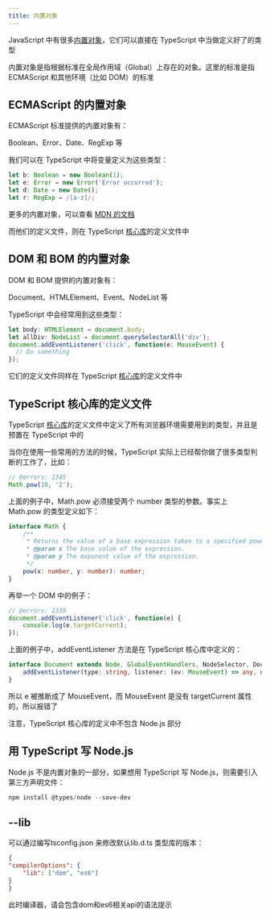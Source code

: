 ```yaml
---
title: 内置对象
---
```


JavaScript 中有很多[内置对象](https://developer.mozilla.org/zh-CN/docs/Web/JavaScript/Reference/Global_Objects)，它们可以直接在 TypeScript 中当做定义好了的类型

内置对象是指根据标准在全局作用域（Global）上存在的对象。这里的标准是指 ECMAScript 和其他环境（比如 DOM）的标准

## ECMAScript 的内置对象
ECMAScript 标准提供的内置对象有：

Boolean、Error、Date、RegExp 等

我们可以在 TypeScript 中将变量定义为这些类型：
```ts twoslash
let b: Boolean = new Boolean(1);
let e: Error = new Error('Error occurred');
let d: Date = new Date();
let r: RegExp = /[a-z]/;
```

更多的内置对象，可以查看 [MDN 的文档](https://developer.mozilla.org/zh-CN/docs/Web/JavaScript/Reference/Global_Objects)

而他们的定义文件，则在 TypeScript [核心库](https://github.com/Microsoft/TypeScript/tree/main/src/lib)的定义文件中

## DOM 和 BOM 的内置对象
DOM 和 BOM 提供的内置对象有：

Document、HTMLElement、Event、NodeList 等

TypeScript 中会经常用到这些类型：
```ts twoslash
let body: HTMLElement = document.body;
let allDiv: NodeList = document.querySelectorAll('div');
document.addEventListener('click', function(e: MouseEvent) {
  // Do something
});
```

它们的定义文件同样在 TypeScript [核心库](https://github.com/Microsoft/TypeScript/tree/main/src/lib)的定义文件中

## TypeScript 核心库的定义文件
TypeScript [核心库](https://github.com/Microsoft/TypeScript/tree/main/src/lib)的定义文件中定义了所有浏览器环境需要用到的类型，并且是预置在 TypeScript 中的

当你在使用一些常用的方法的时候，TypeScript 实际上已经帮你做了很多类型判断的工作了，比如：
```ts twoslash
// @errors: 2345
Math.pow(10, '2');
```

上面的例子中，Math.pow 必须接受两个 number 类型的参数。事实上 Math.pow 的类型定义如下：
```ts
interface Math {
    /**
     * Returns the value of a base expression taken to a specified power.
     * @param x The base value of the expression.
     * @param y The exponent value of the expression.
     */
    pow(x: number, y: number): number;
}
```

再举一个 DOM 中的例子：
```ts twoslash
// @errors: 2339
document.addEventListener('click', function(e) {
    console.log(e.targetCurrent);
});
```

上面的例子中，addEventListener 方法是在 TypeScript 核心库中定义的：
```ts
interface Document extends Node, GlobalEventHandlers, NodeSelector, DocumentEvent {
    addEventListener(type: string, listener: (ev: MouseEvent) => any, useCapture?: boolean): void;
}
```

所以 e 被推断成了 MouseEvent，而 MouseEvent 是没有 targetCurrent 属性的，所以报错了

注意，TypeScript 核心库的定义中不包含 Node.js 部分

## 用 TypeScript 写 Node.js
Node.js 不是内置对象的一部分，如果想用 TypeScript 写 Node.js，则需要引入第三方声明文件：
```powershell
npm install @types/node --save-dev
```

## --lib

可以通过编写tsconfig.json 来修改默认lib.d.ts 类型库的版本：
```json
{
"compilerOptions": {
    "lib": ["dom", "es6"]
}
}
```
此时编译器，请会包含dom和es6相关api的语法提示